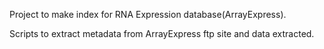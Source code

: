 Project to make index for RNA Expression database(ArrayExpress).

Scripts to extract metadata from ArrayExpress ftp site and data extracted.

